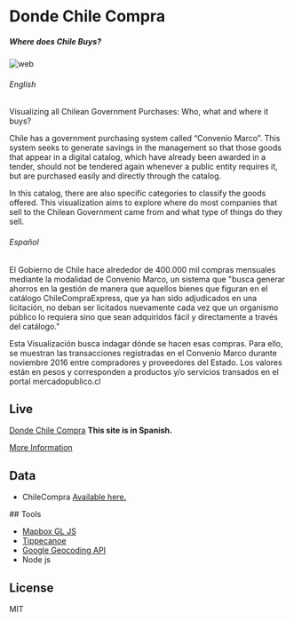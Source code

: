 # Donde Chile Compra

##### Where does Chile Buys?

![web](https://cloud.githubusercontent.com/assets/10605821/22319653/bb1df4fa-e352-11e6-80c0-92140a55f1e6.jpg)

###### English

Visualizing all Chilean Government Purchases: Who, what and where it buys?

Chile has a government purchasing system called “Convenio Marco”. This system seeks to generate savings in the management so that those goods that appear in a digital catalog, which have already been awarded in a tender, should not be tendered again whenever a public entity requires it, but are purchased easily and directly through the catalog.

In this catalog, there are also specific categories to classify the goods offered. This visualization aims to explore where do most companies that sell to the Chilean Government came from and what type of things do they sell.

###### Español

El Gobierno de Chile hace alrededor de 400.000 mil compras mensuales mediante la modalidad de Convenio Marco, un sistema que "busca generar ahorros en la gestión de manera que aquellos bienes que figuran en el catálogo ChileCompraExpress, que ya han sido adjudicados en una licitación, no deban ser licitados nuevamente cada vez que un organismo público lo requiera sino que sean adquiridos fácil y directamente a través del catálogo."

Esta Visualización busca indagar dónde se hacen esas compras. Para ello, se muestran las transacciones registradas en el Convenio Marco durante noviembre 2016 entre compradores y proveedores del Estado. Los valores están en pesos y corresponden a productos y/o servicios transados en el portal mercadopublico.cl


## Live


[Donde Chile Compra](http://dondechilecompra.cvalenzuelab.com/) **This site is in Spanish.**

[More Information](http://cvalenzuelab.com/works/wheredoeschilebuys/)

## Data

- ChileCompra [Available here.](http://datosabiertos.chilecompra.cl/dataviews/231291/transacciones-de-convenio-marco-julio-2016/)

## Tools

  - [Mapbox GL JS](https://www.mapbox.com/mapbox-gl-js/api/)
  - [Tippecanoe](https://github.com/mapbox/tippecanoe)
  - [Google Geocoding API](https://developers.google.com/maps/documentation/geocoding/start)
  - Node js

## License
MIT

